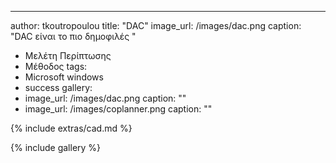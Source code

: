 ---
author: tkoutropoulou
title: "DAC"
image_url: /images/dac.png
caption: "DAC είναι το πιο δημοφιλές "
  - Μελέτη Περίπτωσης
  - Μέθοδος
tags:
  - Microsoft windows
  - success
gallery:
  - image_url: /images/dac.png
    caption: ""
  - image_url: /images/coplanner.png
    caption: ""

{% include extras/cad.md %}

{% include gallery %}
